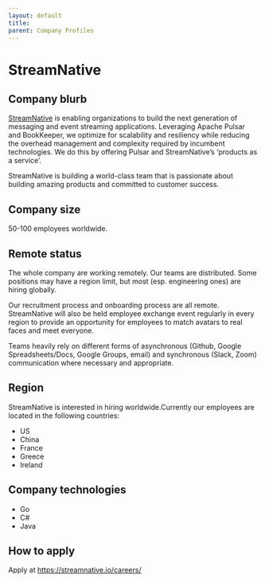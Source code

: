 ```yaml
---
layout: default
title: 
parent: Company Profiles
---
```



# StreamNative 

## Company blurb

[StreamNative](https://streamnative.io/) is enabling organizations to build the next generation of messaging and event streaming applications. Leveraging Apache Pulsar and BookKeeper, we optimize for scalability and resiliency while reducing the overhead management and complexity required by incumbent technologies. We do this by offering Pulsar and StreamNative’s ‘products as a service’. 

StreamNative is building a world-class team that is passionate about building amazing products and committed to customer success.


## Company size

50-100 employees worldwide.

## Remote status

The whole company are working remotely. Our teams are distributed. Some positions may have a region limit, but most (esp. engineering ones) are hiring globally.

Our recruitment process and onboarding process are all remote. StreamNative will also be held employee exchange event regularly in every region to provide an opportunity for employees to match avatars to real faces and meet everyone.

Teams heavily rely on different forms of asynchronous (Github, Google Spreadsheets/Docs, Google Groups, email) and synchronous (Slack, Zoom) communication where necessary and appropriate.

## Region

StreamNative is interested in hiring worldwide.Currently our employees are located in the following countries:

* US
* China
* France
* Greece
* Ireland

## Company technologies

* Go
* C#
* Java

## How to apply

Apply at https://streamnative.io/careers/

